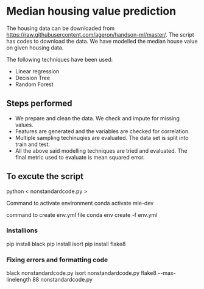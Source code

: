 # Median housing value prediction

The housing data can be downloaded from https://raw.githubusercontent.com/ageron/handson-ml/master/. The script has codes to download the data. We have modelled the median house value on given housing data. 

The following techniques have been used: 

 - Linear regression
 - Decision Tree
 - Random Forest

## Steps performed
 - We prepare and clean the data. We check and impute for missing values.
 - Features are generated and the variables are checked for correlation.
 - Multiple sampling techinuqies are evaluated. The data set is split into train and test.
 - All the above said modelling techniques are tried and evaluated. The final metric used to evaluate is mean squared error.

## To excute the script
python < nonstandardcode.py >

Command to activate environment conda activate mle-dev

command to create env.yml file conda env create -f env.yml

### Installions
pip install black 
pip install isort
pip install flake8

### Fixing errors and formatting code
black nonstandardcode.py 
isort nonstandardcode.py
flake8 --max-linelength 88 nonstandardcode.py
